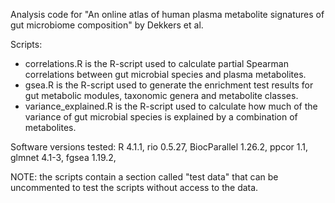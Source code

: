 Analysis code for "An online atlas of human plasma metabolite signatures of gut microbiome composition" by Dekkers et al.

Scripts:
* correlations.R is the R-script used to calculate partial Spearman correlations between gut microbial species and plasma metabolites.
* gsea.R is the R-script used to generate the enrichment test results for gut metabolic modules, taxonomic genera and metabolite classes.
* variance_explained.R is the R-script used to calculate how much of the variance of gut microbial species is explained by a combination of metabolites.

Software versions tested:
R 4.1.1, rio 0.5.27, BiocParallel 1.26.2, ppcor 1.1, glmnet 4.1-3, fgsea 1.19.2, 

NOTE: the scripts contain a section called "test data" that can be uncommented to test the scripts without access to the data.
